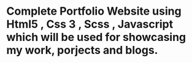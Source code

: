 # Complete Portfolio Website using Html5 , Css 3 , Scss , Javascript which will be used for showcasing my work, porjects and blogs.